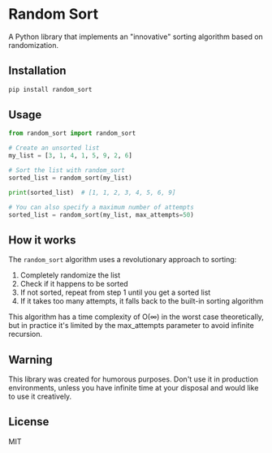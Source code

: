 # Random Sort

A Python library that implements an "innovative" sorting algorithm based on randomization.

## Installation

```bash
pip install random_sort
```

## Usage

```python
from random_sort import random_sort

# Create an unsorted list
my_list = [3, 1, 4, 1, 5, 9, 2, 6]

# Sort the list with random_sort
sorted_list = random_sort(my_list)

print(sorted_list)  # [1, 1, 2, 3, 4, 5, 6, 9]

# You can also specify a maximum number of attempts
sorted_list = random_sort(my_list, max_attempts=50)
```

## How it works

The `random_sort` algorithm uses a revolutionary approach to sorting:

1. Completely randomize the list
2. Check if it happens to be sorted
3. If not sorted, repeat from step 1 until you get a sorted list
4. If it takes too many attempts, it falls back to the built-in sorting algorithm

This algorithm has a time complexity of O(∞) in the worst case theoretically, but in practice it's limited by the max_attempts parameter to avoid infinite recursion.

## Warning

This library was created for humorous purposes. Don't use it in production environments, unless you have infinite time at your disposal and would like to use it creatively.

## License

MIT 